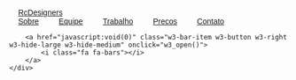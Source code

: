<!DOCTYPE html>
<html lang="en">
<head>
    <meta charset="UTF-8">
    <link rel="shortcut icon" type="image x-icon"  href="LOGOOFC.jpg">
    <title>RcDesigner</title>
</head>
<body>

</body>

<meta charset="UTF-8">
<meta name="viewport" content="width=device-width, initial-scale=1">
<link rel="stylesheet" href="https://www.w3schools.com/w3css/4/w3.css">
<link rel="stylesheet" href="https://fonts.googleapis.com/css?family=Raleway">
<link rel="stylesheet" href="https://cdnjs.cloudflare.com/ajax/libs/font-awesome/4.7.0/css/font-awesome.min.css">
<link rel="shortcut icon" type="image x-icon"  href="Menuzin.png">
<style>
    body,h1,h2,h3,h4,h5,h6 {font-family: "Raleway", sans-serif}

    body, html {
        height: 100%;

        line-height: 1.8;
    }

    /* Full height image header */
    .bgimg-1 {
        background-position: center;
        background-size: cover;
        background-image: url("BACKGROUNDPSITE2.jpg");
        min-height: 100%;
    }

    .w3-bar .w3-button {
        padding: 16px;
    }
</style>
<body>


<!-- Navbar (sit on top) -->
<div class="w3-top">
    <div class="w3-bar w3-white w3-card" id="myNavbar">
        <a href="#home" class="w3-bar-item w3-button w3-wide">RcDesigners</a>
        <!-- Right-sided navbar links -->
        <div class="w3-right  w3-hide-small">
            <a href="#about" class="w3-bar-item w3-button">Sobre</a>
            <a href="#team" class="w3-bar-item w3-button"><i class="fa fa-user"></i>Equipe</a>
            <a href="#work" class="w3-bar-item w3-button"><i class="fa fa-th"></i>Trabalho</a>
            <a href="#pricing" class="w3-bar-item w3-button"><i class="fa fa-usd"></i>Precos</a>
            <a href="#contact" class="w3-bar-item w3-button"><i class="fa fa-envelope"></i>Contato</a>
        </div>
        <!-- Hide right-floated links on small screens and replace them with a menu icon -->

        <a href="javascript:void(0)" class="w3-bar-item w3-button w3-right w3-hide-large w3-hide-medium" onclick="w3_open()">
            <i class="fa fa-bars"></i>
        </a>
    </div>
</div>

<!-- Sidebar on small screens when clicking the menu icon -->
<nav class="w3-sidebar w3-bar-block w3-black w3-card w3-animate-left w3-hide-medium w3-hide-large" style="display:none" id="mySidebar">
    <a href="javascript:void(0)" onclick="w3_close()" class="w3-bar-item w3-button w3-large w3-padding-16">Close ×</a>
    <a href="#about" onclick="w3_close()" class="w3-bar-item w3-button">Sobre</a>
    <a href="#team" onclick="w3_close()" class="w3-bar-item w3-button">Equipe</a>
    <a href="#work" onclick="w3_close()" class="w3-bar-item w3-button">Trabalhos</a>
    <a href="#pricing" onclick="w3_close()" class="w3-bar-item w3-button">Precos</a>
    <a href="#contact" onclick="w3_close()" class="w3-bar-item w3-button">Contato</a>
</nav>

<!-- Header with full-height image -->
<header class="bgimg-1 w3-display-container w3-grayscale-min" id="home">
    <div class="w3-display-left w3-text-white" style="padding:48px"
    <span class="w3-jumbo   w3-hide-small"></span><br>
    <span class="w3-jumbo w3-hide-small"></span><br>
    <span class="w3-xxlarge w3-hide-large w3-hide-medium"</span><br>
    <span class="w3-large"></span>
    </div>
    <div class="w3-display-bottomleft w3-text-grey w3-large" style="padding:24px 48px">
        <i class="fa fa-facebook-official w3-hover-opacity"></i>
        <i class="fa fa-instagram w3-hover-opacity"></i>
        <i class="fa fa-snapchat w3-hover-opacity"></i>
        <i class="fa fa-pinterest-p w3-hover-opacity"></i>
        <i class="fa fa-twitter w3-hover-opacity"></i>
        <i class="fa fa-linkedin w3-hover-opacity"></i>
    </div>
</header>

<!-- About Section -->
<div class="w3-container" style="padding:128px 16px" id="about">
    <h3 class="w3-center">Sobre A Empresa</h3>
    <p class="w3-center w3-large">Principais recursos da nossa empresa</p>
    <div class="w3-row-padding w3-center" style="margin-top:64px">
        <div class="w3-quarter">
            <i class="fa fa-desktop w3-margin-bottom w3-jumbo w3-center"></i>
            <p class="w3-large">Responsabilidaes</p>
            <p>Palavras Sabias</p>
        </div>
        <div class="w3-quarter">
            <i class="fa fa-heart w3-margin-bottom w3-jumbo"></i>
            <p class="w3-large">Exemplo</p>
            <p>Palavras Sabias</p>
        </div>
        <div class="w3-quarter">
            <i class="fa fa-diamond w3-margin-bottom w3-jumbo"></i>
            <p class="w3-large">Exemplo</p>
            <p>Palavras Sabias</p>
        </div>
        <div class="w3-quarter">
            <i class="fa fa-cog w3-margin-bottom w3-jumbo"></i>
            <p class="w3-large">Exemplo</p>
            <p>Palavras Sabias</p>
        </div>
    </div>
</div>

<!-- Promo Section - "We know design" -->
<div class="w3-container w3-light-grey" style="padding:128px 16px">
    <div class="w3-row-padding">
        <div class="w3-col m6">
            <h3>Nossos Trabalhos</h3>
            <p>Falar Sobre Um Pouco</p>
            <p><a href="#work" class="w3-button w3-black"><i class="fa fa-th"> </i>Ver Nossos Trabalhos</a></p>
        </div>
        <div class="w3-col m6">
            <img class="w3-image w3-round-large" src="" alt="Imagens" width="700" height="394">
        </div>
    </div>
</div>

<!-- Team Section -->
<div class="w3-container" style="padding:128px 16px" id="team">
    <h3 class="w3-center">A Equipe</h3>
    <p class="w3-center w3-large">Escrever</p>
    <div class="w3-row-padding w3-grayscale" style="margin-top:64px">
        <div class="w3-col l3 m6 w3-margin-bottom">
            <div class="w3-card">
                <img src="/w3images/team2.jpg" alt="" style="width:100%">
                <div class="w3-container">
                    <h3></h3>
                    <p class="w3-opacity">Diretor Executivo</p>
                    <p>Biografia</p>
                    <p><button class="w3-button w3-light-grey w3-block"><i class="fa fa-envelope"></i>Contato</button></p>
                </div>
            </div>
        </div>
        <div class="w3-col l3 m6 w3-margin-bottom">
            <div class="w3-card">
                <img src="/w3images/team1.jpg" alt="" style="width:100%">
                <div class="w3-container">
                    <h3></h3>
                    <p class="w3-opacity"><D>Designer</D></p>
                    <p>Bio</p>
                    <p><button class="w3-button w3-light-grey w3-block"><i class="fa fa-envelope"></i>Contato</button></p>
                </div>
            </div>
        </div>
        <div class="w3-col l3 m6 w3-margin-bottom">
            <div class="w3-card">
                <img src="/w3images/team3.jpg" alt="" style="width:100%">
                <div class="w3-container">
                    <h3></h3>
                    <p class="w3-opacity">Web Designer</p>
                    <p></p>
                    <p><button class="w3-button w3-light-grey w3-block"><i class="fa fa-envelope"></i> Contact</button></p>
                </div>
            </div>
        </div>
        <div class="w3-col l3 m6 w3-margin-bottom">
            <div class="w3-card">
                <img src="/w3images/team4.jpg" alt="" style="width:100%">
                <div class="w3-container">
                    <h3></h3>
                    <p class="w3-opacity">Designer</p>
                    <p>Bio</p>
                    <p><button class="w3-button w3-light-grey w3-block"><i class="fa fa-envelope"></i> Contact</button></p>
                </div>
            </div>
        </div>
    </div>
</div>

<!-- Promo Section "Statistics" -->
<div class="w3-container w3-row w3-center w3-dark-grey w3-padding-64">
    <div class="w3-quarter">
        <span class="w3-xxlarge">14+</span>
        <br>Parceiros
    </div>
    <div class="w3-quarter">
        <span class="w3-xxlarge">55+</span>
        <br>Projetos Finalizados
    </div>
    <div class="w3-quarter">
        <span class="w3-xxlarge">89+</span>
        <br>Clientes Satisfeitos
    </div>
    <div class="w3-quarter">
        <span class="w3-xxlarge">150+</span>
        <br>Conhecimentos
    </div>
</div>

<!-- Work Section -->
<div class="w3-container" style="padding:128px 16px" id="work">
    <h3 class="w3-center">Nossos Trabalhos</h3>
    <p class="w3-center w3-large">Portfolio</p>

    <div class="w3-row-padding" style="margin-top:64px">
        <div class="w3-col l3 m6">
            <img src="CARDAPIOPRONTOJPEG.jpg" style="width:100%" onclick="onClick(this)" class="w3-hover-opacity" alt="Cardapio">
        </div>
        <div class="w3-col l3 m6">
            <img src="CARTAOADVOGADOFRENTEPRONTOJPEG.jpg" style="width:100%" onclick="onClick(this)" class="w3-hover-opacity" alt="Cartao Advogado">
        </div>
        <div class="w3-col l3 m6">
            <img src="CARTAODOCEFRENTEPRONTOJPEG.jpg" style="width:100%" onclick="onClick(this)" class="w3-hover-opacity" alt="Cartao De Doce">
        </div>
        <div class="w3-col l3 m6">
            <img src="CARTAOUNHAPRONTOJPEG.jpg" style="width:100%" onclick="onClick(this)" class="w3-hover-opacity" alt="Cartao de Unha"
        </div>

        <div class="w3-row-padding w3-section">
            <div class="w3-col l3 m6">
                <img src="CARTAOCHADEBEBEPRONTOJPEG.jpg" style="width:100%" onclick="onClick(this)" class="w3-hover-opacity" alt="Cha De Bebe">
            </div>
            <div class="w3-col l3 m6">
                <img src="CARTAOLINGERIEPRONTOJPEG.jpg" style="width:100%" onclick="onClick(this)" class="w3-hover-opacity" alt="Langerie">
            </div>
            <div class="w3-col l3 m6">
                <img src="CARTAOSALAODEBELEZAPRONTOJPEG.jpg" style="width:100%" onclick="onClick(this)" class="w3-hover-opacity" alt="Salao De Beleza">
            </div>
            <div class="w3-col l3 m6">
                <img src="CARTAOTRAILERRUAPRONTOJPEG.jpg" style="width:100%" onclick="onClick(this)" class="w3-hover-opacity" alt="Trailer">
            </div>
        </div>
    </div>

    <!-- Modal for full size images on click-->
    <div id="modal01" class="w3-modal w3-black" onclick="this.style.display='none'">
        <span class="w3-button w3-xxlarge w3-black w3-padding-large w3-display-topright" title="Close Modal Image">×</span>
        <div class="w3-modal-content w3-animate-zoom w3-center w3-transparent w3-padding-64">
            <img id="img01" class="w3-image">
            <p id="caption" class="w3-opacity w3-large"></p>
        </div>
    </div>

    <!-- Skills Section -->
    <div class="w3-container w3-light-grey w3-padding-64">
        <div class="w3-row-padding">
            <div class="w3-col m6">
                <h3>Nossas Habilidades</h3>
                <p>Escrever No Que Sao Bons<br>

                </p>
                <p>           <br>
                </p>
            </div>
            <div class="w3-col m6">
                <p class="w3-wide"><i class="fa fa-camera w3-margin-right"></i>Oque</p>
                <div class="w3-grey">
                    <div class="w3-container w3-dark-grey w3-center" style="width:90%">Porcetagem</div>
                </div>
                <p class="w3-wide"><i class="fa fa-desktop w3-margin-right"></i>Oque</p>
                <div class="w3-grey">
                    <div class="w3-container w3-dark-grey w3-center" style="width:85%">Porcentagem</div>
                </div>
                <p class="w3-wide"><i class="fa fa-photo w3-margin-right"></i>Oque</p>
                <div class="w3-grey">
                    <div class="w3-container w3-dark-grey w3-center" style="width:75%">Porcentagem</div>
                </div>
            </div>
        </div>
    </div>

    <!-- Pricing Section -->
    <div class="w3-container w3-center w3-dark-grey" style="padding:128px 16px" id="Precos">
        <h3>Pacotes</h3>
        <p class="w3-large">Escolha De Acordo Com Seus Bolso</p>
        <div class="w3-row-padding" style="margin-top:64px">
            <div class="w3-third w3-section">
                <ul class="w3-ul w3-white w3-hover-shadow">
                    <li class="w3-black w3-xlarge w3-padding-32">Pacote Basico</li>
                    <li class="w3-padding-16"><b>Algo</b> Algo</li>
                    <li class="w3-padding-16"><b>Algo</b> Algo</li>
                    <li class="w3-padding-16"><b>Algo</b> Algo</li>
                    <li class="w3-padding-16"><b>Algo</b> Algo</li>
                    <li class="w3-padding-16">
                        <h2 class="w3-wide">$Preco</h2>
                        <span class="w3-opacity"></span>
                    </li>
                    <li class="w3-light-grey w3-padding-24">
                        <button class="w3-button w3-black w3-padding-large">Comprar</button>
                    </li>
                </ul>
            </div>
            <div class="w3-third">
                <ul class="w3-ul w3-white w3-hover-shadow">
                    <li class="w3-red w3-xlarge w3-padding-48">Pacote Pro</li>
                    <li class="w3-padding-16"><b>Algo</b> Algo</li>
                    <li class="w3-padding-16"><b>Algo</b> Algo</li>
                    <li class="w3-padding-16"><b>Algo</b> Algo</li>
                    <li class="w3-padding-16"><b>Algo</b> Algo</li>
                    <li class="w3-padding-16">
                        <h2 class="w3-wide">$Preco</h2>
                        <span class="w3-opacity"></span>
                    </li>
                    <li class="w3-light-grey w3-padding-24">
                        <button class="w3-button w3-black w3-padding-large">Comprar</button>
                    </li>
                </ul>
            </div>
            <div class="w3-third w3-section">
                <ul class="w3-ul w3-white w3-hover-shadow">
                    <li class="w3-black w3-xlarge w3-padding-32">Pacote Premium</li>
                    <li class="w3-padding-16"><b>Algo</b>Algo </li>
                    <li class="w3-padding-16"><b>Algo</b>Algo</li>
                    <li class="w3-padding-16"><b>Algo</b>Algo</li>
                    <li class="w3-padding-16">
                        <h2 class="w3-wide">$Preco</h2>
                        <span class="w3-opacity"></span>
                    </li>
                    <li class="w3-light-grey w3-padding-24">
                        <button class="w3-button w3-black w3-padding-large">Comprar</button>
                    </li>
                </ul>
            </div>
        </div>
    </div>

    <!-- Contact Section -->
    <div class="w3-container w3-light-grey" style="padding:128px 16px" id="contact">
        <h3 class="w3-center">Contato</h3>
        <p class="w3-center w3-large">Envie-nos uma mensagem</p>
        <div style="margin-top:48px">
            <p><i class="fa fa-map-marker fa-fw w3-xxlarge w3-margin-right"></i> Sao Paulo</p>
            <p><i class="fa fa-phone fa-fw w3-xxlarge w3-margin-right"></i> Telefones: Tio e Tia</p>
            <p><i class="fa fa-envelope fa-fw w3-xxlarge w3-margin-right"> </i> Email Da Empresa</p>
            <br>
            <form action="/action_page.php" target="_blank">
                <p><input class="w3-input w3-border" type="text" placeholder="Nome" required name="Nome"></p>
                <p><input class="w3-input w3-border" type="text" placeholder="Email" required name="Email"></p>
                <p><input class="w3-input w3-border" type="text" placeholder="Sujeito" required name="Subject"></p>
                <p><input class="w3-input w3-border" type="text" placeholder="Mensagem" required name="Mensagem"></p>
                <p>
                    <button class="w3-button w3-black" type="submit">
                        <i class="fa fa-paper-plane"></i> Enviar Mensagem
                    </button>
                </p>
            </form>
            <!-- Image of location/map -->
            <img src="/w3images/map.jpg" class="w3-image w3-greyscale" style="width:100%;margin-top:48px">
        </div>
    </div>

    <!-- Footer -->
    <footer class="w3-center w3-black w3-padding-64">
        <a href="#home" class="w3-button w3-light-grey"><i class="fa fa-arrow-up w3-margin-right"></i>Voltar Para Cima</a>
        <div class="w3-xlarge w3-section">
            <i class= "fa fa-facebook-official w3-hover-opacity"></i>
            <i class="fa fa-instagram w3-hover-opacity"></i>
            <i class="fa fa-snapchat w3-hover-opacity"></i>
            <i class="fa fa-pinterest-p w3-hover-opacity"></i>
            <i class="fa fa-twitter w3-hover-opacity"></i>
            <i class="fa fa-linkedin w3-hover-opacity"></i>
        </div>
        <p>Feito Por <a href="https://www.facebook.com/RC-Designer-110576740741726" title="RcDesigner" target="_blank" class="w3-hover-text-green">RcDesigners</a></p>
    </footer>

    <script>
        // Modal Image Gallery
        function onClick(element) {
            document.getElementById("img01").src = element.src;
            document.getElementById("modal01").style.display = "block";
            var captionText = document.getElementById("caption");
            captionText.innerHTML = element.alt;
        }


        // Toggle between showing and hiding the sidebar when clicking the menu icon
        var mySidebar = document.getElementById("mySidebar");

        function w3_open() {
            if (mySidebar.style.display === 'block') {
                mySidebar.style.display = 'none';
            } else {
                mySidebar.style.display = 'block';
            }
        }

        // Close the sidebar with the close button
        function w3_close() {
            mySidebar.style.display = "none";
        }
    </script>

</body>
